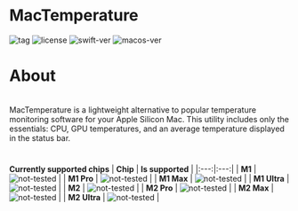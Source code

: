 <?xml version="1.0" encoding="UTF-8"?> <!DOCTYPE plist PUBLIC "-//Apple//DTD PLIST 1.0//EN" "http://www.apple.com/DTDs/PropertyList-1.0.dtd"> <plist version="1.0"> <array/> </plist>

# MacTemperature

![tag](https://img.shields.io/github/v/tag/ighiba/mac-temperature)
![license](https://img.shields.io/github/license/ighiba/mac-temperature)
![swift-ver](https://img.shields.io/badge/Swift-5.8-orange)
![macos-ver](https://img.shields.io/badge/macOS-13%2B-blue)

# About

<d>
    <br>
    <span>MacTemperature is a lightweight alternative to popular temperature monitoring software for your Apple Silicon Mac. This utility includes only the essentials: CPU, GPU temperatures, and an average temperature displayed in the status bar.</span>
</d>

#

**Currently supported chips**
| **Chip** | **Is supported** |
|:---:|:---:| 
| **M1**       | ![not-tested](https://img.shields.io/badge/-Not%20supported-red) |
| **M1 Pro**   | ![not-tested](https://img.shields.io/badge/-Supported-green)     |
| **M1 Max**   | ![not-tested](https://img.shields.io/badge/-Not%20tested-yellow) |
| **M1 Ultra** | ![not-tested](https://img.shields.io/badge/-Not%20tested-yellow) |
| **M2**       | ![not-tested](https://img.shields.io/badge/-Not%20tested-yellow) |
| **M2 Pro**   | ![not-tested](https://img.shields.io/badge/-Not%20tested-yellow) |
| **M2 Max**   | ![not-tested](https://img.shields.io/badge/-Not%20tested-yellow) |
| **M2 Ultra** | ![not-tested](https://img.shields.io/badge/-Not%20tested-yellow) |
